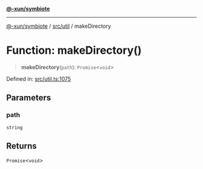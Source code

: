 [**@-xun/symbiote**](../../../README.md)

***

[@-xun/symbiote](../../../README.md) / [src/util](../README.md) / makeDirectory

# Function: makeDirectory()

> **makeDirectory**(`path`): `Promise`\<`void`\>

Defined in: [src/util.ts:1075](https://github.com/Xunnamius/symbiote/blob/9d125f863e55b05b020914ff4ddfee626423b9b7/src/util.ts#L1075)

## Parameters

### path

`string`

## Returns

`Promise`\<`void`\>
